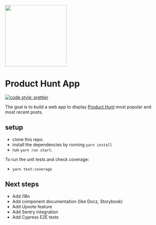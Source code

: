 <img src="https://www.bybrand.io/blog/wp-content/uploads/2018/11/product-hunt-logo-vertical-orange-1.png" height="200px" align="center"/>

# Product Hunt App

 [![code style: prettier](https://img.shields.io/badge/code_style-prettier-ff69b4.svg)](https://github.com/prettier/prettier) 

The goal is to build a web app to display [Product Hunt](https://www.producthunt.com/) most popular and most recent posts.

## setup

- clone this repo.
- install the dependencies by running `yarn install`
- run `yarn run start`.

To run the unit tests and check coverage:
- `yarn test:coverage`

## Next steps

- Add i18n
- Add component documentation (like Docz, Storybook)
- Add Upvote feature
- Add Sentry integration
- Add Cypress E2E tests

